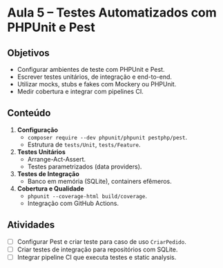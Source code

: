 # Aula 5 – Testes Automatizados com PHPUnit e Pest

## Objetivos
- Configurar ambientes de teste com PHPUnit e Pest.
- Escrever testes unitários, de integração e end-to-end.
- Utilizar mocks, stubs e fakes com Mockery ou PHPUnit.
- Medir cobertura e integrar com pipelines CI.

## Conteúdo
1. **Configuração**
   - `composer require --dev phpunit/phpunit pestphp/pest`.
   - Estrutura de `tests/Unit`, `tests/Feature`.
2. **Testes Unitários**
   - Arrange-Act-Assert.
   - Testes parametrizados (data providers).
3. **Testes de Integração**
   - Banco em memória (SQLite), containers efêmeros.
4. **Cobertura e Qualidade**
   - `phpunit --coverage-html build/coverage`.
   - Integração com GitHub Actions.

## Atividades
- [ ] Configurar Pest e criar teste para caso de uso `CriarPedido`.
- [ ] Criar testes de integração para repositórios com SQLite.
- [ ] Integrar pipeline CI que executa testes e static analysis.
